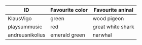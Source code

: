 
ID           | Favourite color | Favourite aninal
-------------| ----------------|----------------
KlausVigo    | green           | wood pigeon
playsummusic | red             | great white shark
andreusnikolius | emerald green |  narwhal
